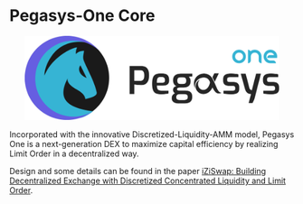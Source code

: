 # Pegasys-One Core

<div align="center">
    <img width="450px" height="auto"
    src="image/logo.svg">
  </a>
</div>


Incorporated with the innovative Discretized-Liquidity-AMM model, Pegasys One is a next-generation DEX to maximize capital efficiency by realizing Limit Order in a decentralized way.

Design and some details can be found in the paper [iZiSwap: Building Decentralized Exchange with Discretized Concentrated Liquidity and Limit Order](whitepaper/iZiSwap.pdf).